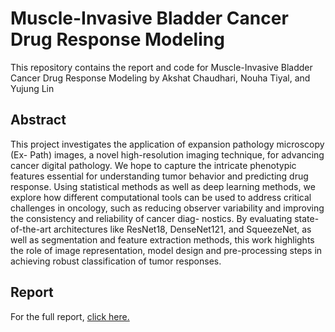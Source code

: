 # Muscle-Invasive Bladder Cancer Drug Response Modeling

This repository contains the report and code for Muscle-Invasive Bladder Cancer Drug Response Modeling by Akshat Chaudhari, Nouha Tiyal, and Yujung Lin

## Abstract

This project investigates the application of expansion pathology microscopy (Ex-
Path) images, a novel high-resolution imaging technique, for advancing cancer
digital pathology. We hope to capture the intricate phenotypic features essential
for understanding tumor behavior and predicting drug response. Using statistical
methods as well as deep learning methods, we explore how different computational
tools can be used to address critical challenges in oncology, such as reducing
observer variability and improving the consistency and reliability of cancer diag-
nostics. By evaluating state-of-the-art architectures like ResNet18, DenseNet121,
and SqueezeNet, as well as segmentation and feature extraction methods, this work
highlights the role of image representation, model design and pre-processing steps
in achieving robust classification of tumor responses.

## Report
For the full report, [click here.](Muscle_Invasive_Bladder_Cancer_Drug_Response_Modeling.pdf)
